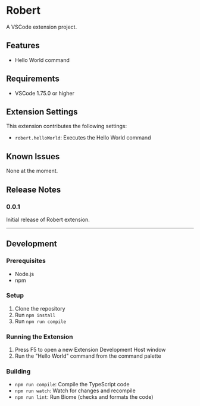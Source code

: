 # Robert

A VSCode extension project.

## Features

- Hello World command

## Requirements

- VSCode 1.75.0 or higher

## Extension Settings

This extension contributes the following settings:

* `robert.helloWorld`: Executes the Hello World command

## Known Issues

None at the moment.

## Release Notes

### 0.0.1

Initial release of Robert extension.

---

## Development

### Prerequisites

- Node.js
- npm

### Setup

1. Clone the repository
2. Run `npm install`
3. Run `npm run compile`

### Running the Extension

1. Press F5 to open a new Extension Development Host window
2. Run the "Hello World" command from the command palette

### Building

- `npm run compile`: Compile the TypeScript code
- `npm run watch`: Watch for changes and recompile
- `npm run lint`: Run Biome (checks and formats the code)
